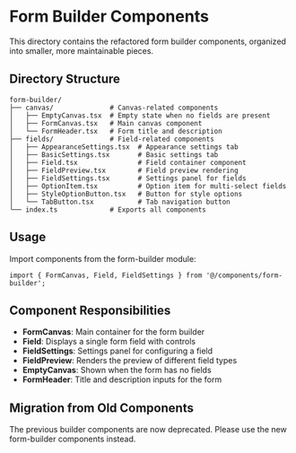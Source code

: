 # Form Builder Components

This directory contains the refactored form builder components, organized into smaller, more maintainable pieces.

## Directory Structure

```
form-builder/
├── canvas/              # Canvas-related components
│   ├── EmptyCanvas.tsx  # Empty state when no fields are present
│   ├── FormCanvas.tsx   # Main canvas component
│   └── FormHeader.tsx   # Form title and description
├── fields/              # Field-related components
│   ├── AppearanceSettings.tsx  # Appearance settings tab
│   ├── BasicSettings.tsx       # Basic settings tab
│   ├── Field.tsx               # Field container component
│   ├── FieldPreview.tsx        # Field preview rendering
│   ├── FieldSettings.tsx       # Settings panel for fields
│   ├── OptionItem.tsx          # Option item for multi-select fields
│   ├── StyleOptionButton.tsx   # Button for style options
│   └── TabButton.tsx           # Tab navigation button
└── index.ts             # Exports all components
```

## Usage

Import components from the form-builder module:

```tsx
import { FormCanvas, Field, FieldSettings } from '@/components/form-builder';
```

## Component Responsibilities

- **FormCanvas**: Main container for the form builder
- **Field**: Displays a single form field with controls
- **FieldSettings**: Settings panel for configuring a field
- **FieldPreview**: Renders the preview of different field types
- **EmptyCanvas**: Shown when the form has no fields
- **FormHeader**: Title and description inputs for the form

## Migration from Old Components

The previous builder components are now deprecated. Please use the new form-builder components instead. 